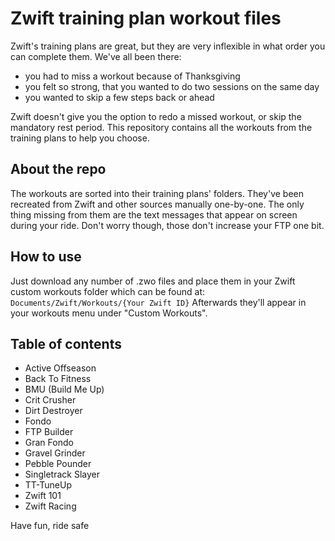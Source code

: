 # Zwift training plan workout files

Zwift's training plans are great, but they are very inflexible in what order you can complete them. We've all been there:
 - you had to miss a workout because of Thanksgiving
 - you felt so strong, that you wanted to do two sessions on the same day
 - you wanted to skip a few steps back or ahead

Zwift doesn't give you the option to redo a missed workout, or skip the mandatory rest period. This repository contains all the workouts from the training plans to help you choose.

## About the repo

The workouts are sorted into their training plans' folders. They've been recreated from Zwift and other sources manually one-by-one. The only thing missing from them are the text messages that appear on screen during your ride. Don't worry though, those don't increase your FTP one bit.

## How to use

Just download any number of .zwo files and place them in your Zwift custom workouts folder which can be found at: 
`Documents/Zwift/Workouts/{Your Zwift ID}`
Afterwards they'll appear in your workouts menu under "Custom Workouts".

## Table of contents

 - Active Offseason
 - Back To Fitness
 - BMU (Build Me Up)
 - Crit Crusher
 - Dirt Destroyer
 - Fondo
 - FTP Builder
 - Gran Fondo
 - Gravel Grinder
 - Pebble Pounder
 - Singletrack Slayer
 - TT-TuneUp
 - Zwift 101
 - Zwift Racing

Have fun, ride safe